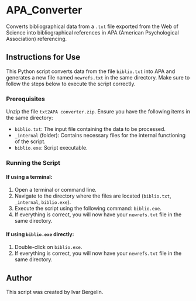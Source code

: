 # APA_Converter

Converts bibliographical data from a `.txt` file exported from the Web of Science into bibliographical references in APA (American Psychological Association) referencing.

## Instructions for Use

This Python script converts data from the file `biblio.txt` into APA and generates a new file named `newrefs.txt` in the same directory. Make sure to follow the steps below to execute the script correctly.

### Prerequisites

Unzip the file `txt2APA converter.zip`. Ensure you have the following items in the same directory:

- `biblio.txt`: The input file containing the data to be processed.
- `_internal` (folder): Contains necessary files for the internal functioning of the script.
- `biblio.exe`: Script executable.

### Running the Script

#### If using a terminal:

1. Open a terminal or command line.
2. Navigate to the directory where the files are located (`biblio.txt`, `_internal`, `biblio.exe`).
3. Execute the script using the following command: `biblio.exe`.
4. If everything is correct, you will now have your `newrefs.txt` file in the same directory.

#### If using `biblio.exe` directly:

1. Double-click on `biblio.exe`.
2. If everything is correct, you will now have your `newrefs.txt` file in the same directory.

## Author

This script was created by Ivar Bergelin.
